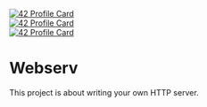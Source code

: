 [![42 Profile Card](https://1337-readme-xi.vercel.app/api/profile?cursus=42cursus&login=zoulhafi)](https://github.com/mohouyizme/1337-readme)  
[![42 Profile Card](https://1337-readme-xi.vercel.app/api/profile?cursus=42cursus&login=atouhami)](https://github.com/mohouyizme/1337-readme)  
[![42 Profile Card](https://1337-readme-xi.vercel.app/api/profile?cursus=42cursus&login=akarafi)](https://github.com/mohouyizme/1337-readme)  

# Webserv
This project is about writing your own HTTP server.
